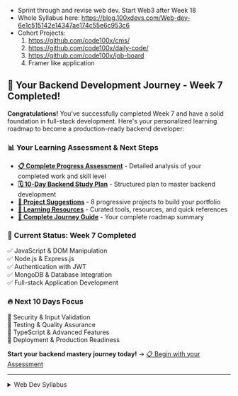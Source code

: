 - Sprint through and revise web dev. Start Web3 after Week 18
- Whole Syllabus here: https://blog.100xdevs.com/Web-dev-6e1c515142e14347ae174c55e6c953c6
- Cohort Projects:
	1. https://github.com/code100x/cms/
	2. https://github.com/code100x/daily-code/
	3. https://github.com/code100x/job-board
	4. Framer like application

## 🚀 **Your Backend Development Journey - Week 7 Completed!**

**Congratulations!** You've successfully completed Week 7 and have a solid foundation in full-stack development. Here's your personalized learning roadmap to become a production-ready backend developer:

### 📊 **Your Learning Assessment & Next Steps**
- **[📋 Complete Progress Assessment](./LEARNING_PROGRESS_ASSESSMENT.md)** - Detailed analysis of your completed work and skill level
- **[🗓️ 10-Day Backend Study Plan](./10_DAY_BACKEND_STUDY_PLAN.md)** - Structured plan to master backend development
- **[🚀 Project Suggestions](./PROJECT_SUGGESTIONS.md)** - 8 progressive projects to build your portfolio
- **[📖 Learning Resources](./LEARNING_RESOURCES.md)** - Curated tools, resources, and quick references
- **[🎯 Complete Journey Guide](./README_BACKEND_JOURNEY.md)** - Your complete roadmap summary

### 🎯 **Current Status: Week 7 Completed**
✅ JavaScript & DOM Manipulation  
✅ Node.js & Express.js  
✅ Authentication with JWT  
✅ MongoDB & Database Integration  
✅ Full-stack Application Development  

### 🔥 **Next 10 Days Focus**
🎯 Security & Input Validation  
🎯 Testing & Quality Assurance  
🎯 TypeScript & Advanced Features  
🎯 Deployment & Production Readiness  

**Start your backend mastery journey today!** → [📋 Begin with your Assessment](./LEARNING_PROGRESS_ASSESSMENT.md)

-------------------------------------------------------------------------------

<details>
<summary>Web Dev Syllabus</summary>

| Week | Topics |
|------|--------|
| Week 1 | • 1.1 Orientation<br>• Basics of JavaScript |
| Week 2 | • 1.1 Async JS<br>• Promises |
| Week 2 - Offline | • 1 Bash and Terminal Basics<br>• 2 Bash Advance<br>• Installing NodeJS, Assignment Solution<br>• VS Code Assignment<br>• Callback Hell, Rejects and Async/Await |
| Week 3 | • 3.1 DOM<br>• 3.2 DOM Advance |
| Week 4 | • NodeJS, Bun and JS Runtime<br>• HTTP Servers |
| Week 4 - Offline | • Express, HTTP and Postman<br>• Middleware |
| Week 5 | • Headers, Query params and Express<br>• Middleware and Cors |
| Week 5 - Offline | • Git & GitHub<br>• Map, Filter and Arrow Fns<br>• Axios Vs Fetch |
| Week 6 | • HTTP Deep dive<br>• Auth and Connecting FE to BE |
| Week 6 - Offline | • JWT and Auth Recap<br>• Mongo Installation |
| Week 7 | • MongoDB<br>• Passwords, Zod |
| Week 8 | • Backend of Course Selling App - Part 1<br>• Backend of Course Selling App - Part 2 |
| Week 8 - Offline | • Mongo Deep Dive |
| Week 9 | • 9.1 React Basics<br>• React UseState<br>• React from Basics Part 1<br>• React form Basics Part 2 |
| Week 10 | • React Part 2 (SPAs, Routing)<br>• React Part 3 (Context API, Rolling up the State) |
| Week 11 | • Custom Hooks<br>• Recoil<br>• Offline \| Recoil Deep Dive<br>• Offline \| Recoil Deep Dive |
| Week 12 | • UI/UX Primitives by Keshav Part 1<br>• UI/UX Primitives by Keshav Part 2 |
| Week 13 | • Tailwind, Refs Arrays and Building Components<br>• Tailwind Part 2, Creating Sidebars |
| Week 14 | • TypeScript Part 1<br>• Types, Interfaces and Implementing Interfaces<br>• TypeScript Advance |
| Week 15 | • End to end app in typescript - building a second brain app<br>• Creating a UI Library, Button component<br>• Brainly End to End |
| Week 16 | • WebSockets<br>• WebSockets Project - Chat App |
| Week 17 | • Postgres and SQL Databases<br>• Postgres and SQL Databases Part 2 |
| Week 18 | • Prisma and ORM<br>• Prisma Advanced, Introducing SSR |
| Week 19 | • NextJS Continuation |
| Week 20 | • NextJS Continued<br>• NextAuth |
| Week 21 | • Monorepos and Turborepos<br>• Monorepos Continued |
| Week 21 - Offline | • CSR vs SSR vs Static Site Generation<br>• Building PayTM Project<br>• PayTM Frontend |
| Week 22 | • End to End Project: Excalidraw Part 1<br>• End to End Project: Excalidraw Part 2 |
| Week 23 | • End to End Project: Excalidraw Part 3<br>• End to End Project: Excalidraw Part 4 |

</details>